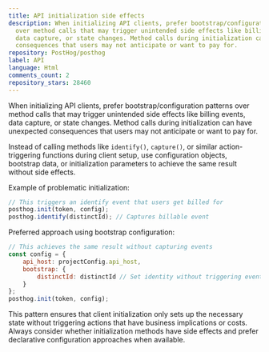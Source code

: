 ```yaml
---
title: API initialization side effects
description: When initializing API clients, prefer bootstrap/configuration patterns
  over method calls that may trigger unintended side effects like billing events,
  data capture, or state changes. Method calls during initialization can have unexpected
  consequences that users may not anticipate or want to pay for.
repository: PostHog/posthog
label: API
language: Html
comments_count: 2
repository_stars: 28460
---
```


When initializing API clients, prefer bootstrap/configuration patterns over method calls that may trigger unintended side effects like billing events, data capture, or state changes. Method calls during initialization can have unexpected consequences that users may not anticipate or want to pay for.

Instead of calling methods like `identify()`, `capture()`, or similar action-triggering functions during client setup, use configuration objects, bootstrap data, or initialization parameters to achieve the same result without side effects.

Example of problematic initialization:
```javascript
// This triggers an identify event that users get billed for
posthog.init(token, config);
posthog.identify(distinctId); // Captures billable event
```

Preferred approach using bootstrap configuration:
```javascript
// This achieves the same result without capturing events
const config = {
    api_host: projectConfig.api_host,
    bootstrap: {
        distinctId: distinctId // Set identity without triggering events
    }
};
posthog.init(token, config);
```

This pattern ensures that client initialization only sets up the necessary state without triggering actions that have business implications or costs. Always consider whether initialization methods have side effects and prefer declarative configuration approaches when available.